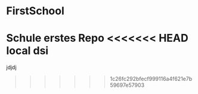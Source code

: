 # FirstSchool
Schule erstes Repo
<<<<<<< HEAD
local dsi
=======
jdjdj
>>>>>>> 1c26fc292bfecf999116a4f621e7b59697e57903
